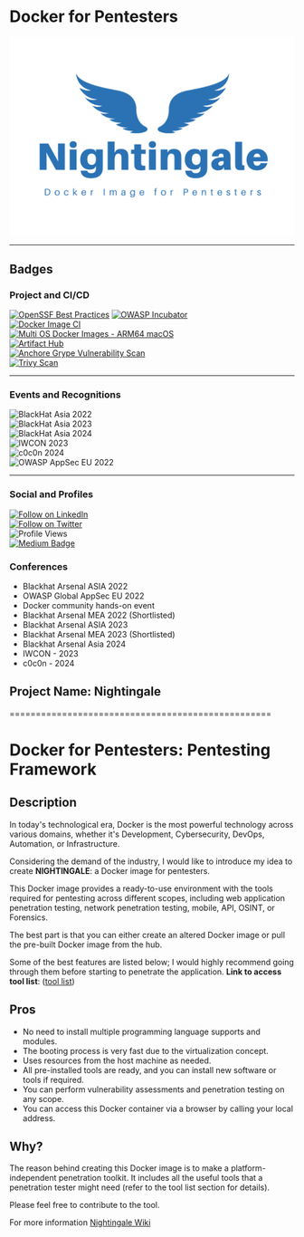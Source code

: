 # Docker for Pentesters

![Nightingale Logo](https://raw.githubusercontent.com/OWASP/www-project-nightingale/main/assets/images/Nightingale.png)

---

## Badges

### Project and CI/CD
[![OpenSSF Best Practices](https://www.bestpractices.dev/projects/7881/badge)](https://www.bestpractices.dev/projects/7881)
[![OWASP Incubator](https://img.shields.io/badge/owasp-incubator-blue.svg)](https://www.owasp.org/index.php/Category:OWASP_Project#tab=Project_Inventory)  
[![Docker Image CI](https://github.com/RAJANAGORI/Nightingale/actions/workflows/docker-image.yaml/badge.svg)](https://github.com/RAJANAGORI/Nightingale/actions/workflows/docker-image.yaml)  
[![Multi OS Docker Images - ARM64 macOS](https://github.com/RAJANAGORI/Nightingale/actions/workflows/multi-os-arm64.yaml/badge.svg)](https://github.com/RAJANAGORI/Nightingale/actions/workflows/multi-os-arm64.yaml)  
[![Artifact Hub](https://img.shields.io/endpoint?url=https://artifacthub.io/badge/repository/nightingale)](https://artifacthub.io/packages/search?repo=nightingale)  
[![Anchore Grype Vulnerability Scan](https://github.com/RAJANAGORI/Nightingale/actions/workflows/anchore.yml/badge.svg)](https://github.com/RAJANAGORI/Nightingale/actions/workflows/anchore.yml)  
[![Trivy Scan](https://github.com/RAJANAGORI/Nightingale/actions/workflows/trivy.yml/badge.svg)](https://github.com/RAJANAGORI/Nightingale/actions/workflows/trivy.yml)

---

### Events and Recognitions
![BlackHat Asia 2022](https://raw.githubusercontent.com/RAJANAGORI/Nightingale/main/assets/images/blackhat_2022.svg)  
![BlackHat Asia 2023](https://raw.githubusercontent.com/RAJANAGORI/Nightingale/main/assets/images/blackhat_2023.svg)  
![BlackHat Asia 2024](https://raw.githubusercontent.com/RAJANAGORI/Nightingale/main/assets/images/blackhat_2024.svg)  
![IWCON 2023](https://raw.githubusercontent.com/RAJANAGORI/Nightingale/main/assets/images/IWCON.svg)  
![c0c0n 2024](https://raw.githubusercontent.com/RAJANAGORI/Nightingale/main/assets/images/c0c0n.svg)  
![OWASP AppSec EU 2022](https://raw.githubusercontent.com/RAJANAGORI/Nightingale/main/assets/images/Owasp_Global_Appsec_EU.svg)

---

### Social and Profiles
[![Follow on LinkedIn](https://img.shields.io/badge/-Follow-black?style=social&logo=Linkedin)](https://www.linkedin.com/in/raja-nagori/)  
[![Follow on Twitter](https://img.shields.io/twitter/follow/RajaNagori7?style=social&label=Follow)](https://twitter.com/RajaNagori7)  
![Profile Views](https://komarev.com/ghpvc/?username=www-project-nightingale&color=blue)  
[![Medium Badge](https://img.shields.io/badge/-@rajanagori-03a57a?style=flat-square&labelColor=000000&logo=Medium&link=https://medium.com/@rajanagori)](https://medium.com/@rajanagori)

### Conferences
- Blackhat Arsenal ASIA 2022
- OWASP Global AppSec EU 2022
- Docker community hands-on event
- Blackhat Arsenal MEA 2022 (Shortlisted)
- Blackhat Arsenal ASIA 2023
- Blackhat Arsenal MEA 2023 (Shortlisted)
- Blackhat Arsenal Asia 2024
- IWCON - 2023
- c0c0n - 2024

## Project Name: Nightingale
==================================================
# Docker for Pentesters: Pentesting Framework

## Description
In today's technological era, Docker is the most powerful technology across various domains, whether it's Development, Cybersecurity, DevOps, Automation, or Infrastructure.

Considering the demand of the industry, I would like to introduce my idea to create **NIGHTINGALE**: a Docker image for pentesters.

This Docker image provides a ready-to-use environment with the tools required for pentesting across different scopes, including web application penetration testing, network penetration testing, mobile, API, OSINT, or Forensics.

The best part is that you can either create an altered Docker image or pull the pre-built Docker image from the hub.

Some of the best features are listed below; I would highly recommend going through them before starting to penetrate the application. **Link to access tool list**: ([tool list](https://github.com/RAJANAGORI/Nightingale/wiki/6-%F0%9F%9B%A0%EF%B8%8F-Tools-list))

## Pros
- No need to install multiple programming language supports and modules.
- The booting process is very fast due to the virtualization concept.
- Uses resources from the host machine as needed.
- All pre-installed tools are ready, and you can install new software or tools if required.
- You can perform vulnerability assessments and penetration testing on any scope.
- You can access this Docker container via a browser by calling your local address.

## Why?
The reason behind creating this Docker image is to make a platform-independent penetration toolkit. It includes all the useful tools that a penetration tester might need (refer to the tool list section for details).

Please feel free to contribute to the tool.

For more information [Nightingale Wiki](https://github.com/RAJANAGORI/Nightingale/wiki/1-%F0%9F%9A%80-Nightingale-Docker-for-Pentesters)